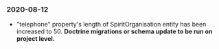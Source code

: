 ### 2020-08-12
 - "telephone" property's length of SpiritOrganisation entity has been increased to 50. **Doctrine migrations or schema update to be run on project level.**
